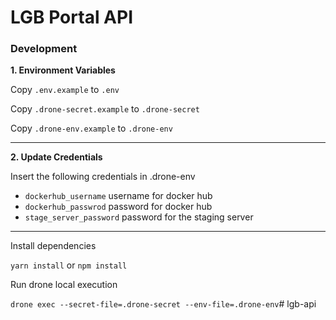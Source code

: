 LGB Portal API
===

### Development

**1. Environment Variables**

Copy `.env.example` to `.env`

Copy `.drone-secret.example` to `.drone-secret`

Copy `.drone-env.example` to `.drone-env`

---

**2. Update Credentials**

Insert the following credentials in .drone-env

- `dockerhub_username` username for docker hub
- `dockerhub_passwrod` password for docker hub
- `stage_server_password` password for the staging server

---

Install dependencies

`yarn install` or `npm install`

Run drone local execution 

`drone exec --secret-file=.drone-secret --env-file=.drone-env`# lgb-api
